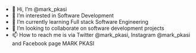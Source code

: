 - 👋 Hi, I’m @mark_pkasi 
- 👀 I’m interested in Software Development 
- 🌱 I’m currently learning Full stack Software Engineering 
- 💞️ I’m looking to collaborate on software development projects 
- 📫 How to reach me is via Twitter @mark_pkasi, Instagram @mark_pkasi and Facebook page MARK PKASI 

<!---
MARKPKASI/markpkasi is a ✨ special ✨ repository because its `README.md` (this file) appears on your GitHub profile.
You can click the Preview link to take a look at your changes.
--->
